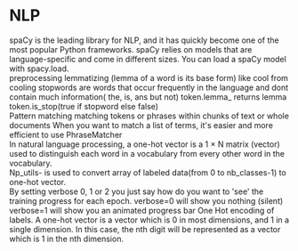 # NLP
spaCy is the leading library for NLP, and it has quickly become one of the most popular Python frameworks.
spaCy relies on models that are language-specific and come in different sizes. You can load a spaCy model with spacy.load.  
preprocessing lemmatizing (lemma of a word is its base form) like cool from cooling  stopwords are words that occur frequently in the language and dont contain much information( the, is, ans but not)  token.lemma_ returns lemma  token.is_stop(true if stopword else false)  
Pattern matching matching tokens or phrases within chunks of text or whole documents  When you want to match a list of terms, it's easier and more efficient to use PhraseMatcher  
In natural language processing, a one-hot vector is a 1 × N matrix (vector) used to distinguish each word in a vocabulary from every other word in the vocabulary.  
Np_utils- is used to convert array of labeled data(from 0 to nb_classes-1) to one-hot vector.  
By setting verbose 0, 1 or 2 you just say how do you want to 'see' the training progress for each epoch. verbose=0 will show you nothing (silent) verbose=1 will show you an animated progress bar  One Hot encoding of labels. 
A one-hot vector is a vector which is 0 in most dimensions, and 1 in a single dimension.
In this case, the nth digit will be represented as a vector which is 1 in the nth dimension.
